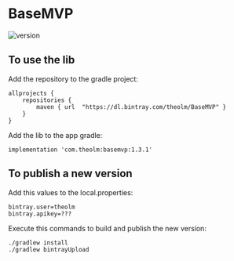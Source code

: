 # BaseMVP

![version](https://img.shields.io/badge/version-1.3.1-blue)

## To use the lib

Add the repository to the gradle project:
```
allprojects {
    repositories {
        maven { url  "https://dl.bintray.com/theolm/BaseMVP" }
    }
}
```

Add the lib to the app gradle:
```
implementation 'com.theolm:basemvp:1.3.1'
```

## To publish a new version

Add this values to the local.properties:
```
bintray.user=theolm
bintray.apikey=???
```

Execute this commands to build and publish the new version:
```
./gradlew install
./gradlew bintrayUpload
```
